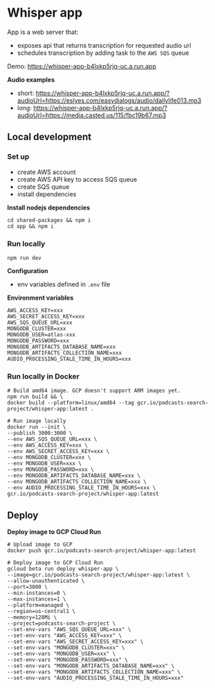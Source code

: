 # Whisper app
App is a web server that:
- exposes api that returns transcription for requested audio url
- schedules transcription by adding task to the `AWS SQS` queue

Demo: https://whisper-app-b4lxkp5rjq-uc.a.run.app

**Audio examples**
- short: https://whisper-app-b4lxkp5rjq-uc.a.run.app/?audioUrl=https://eslyes.com/easydialogs/audio/dailylife013.mp3
- long: https://whisper-app-b4lxkp5rjq-uc.a.run.app/?audioUrl=https://media.casted.us/115/fbc19b67.mp3


## Local development


### Set up
- create AWS account
- create AWS API key to access SQS queue
- create SQS queue
- install dependencies

**Install nodejs dependencies**
```shell
cd shared-packages && npm i
cd app && npm i
```


### Run locally
```shell
npm run dev
```

**Configuration**
- env variables defined in `.env` file

**Environment variables**
```shell
AWS_ACCESS_KEY=xxx
AWS_SECRET_ACCESS_KEY=xxx
AWS_SQS_QUEUE_URL=xxx
MONGODB_CLUSTER=xxx
MONGODB_USER=atlas-xxx
MONGODB_PASSWORD=xxx
MONGODB_ARTIFACTS_DATABASE_NAME=xxx
MONGODB_ARTIFACTS_COLLECTION_NAME=xxx
AUDIO_PROCESSING_STALE_TIME_IN_HOURS=xxx
```

### Run locally in Docker
```shell
# Build amd64 image. GCP doesn't support ARM images yet.
npm run build && \
docker build --platform=linux/amd64 --tag gcr.io/podcasts-search-project/whisper-app:latest .

# Run image locally 
docker run --init \
--publish 3000:3000 \
--env AWS_SQS_QUEUE_URL=xxx \
--env AWS_ACCESS_KEY=xxx \
--env AWS_SECRET_ACCESS_KEY=xxx \
--env MONGODB_CLUSTER=xxx \
--env MONGODB_USER=xxx \
--env MONGODB_PASSWORD=xxx \
--env MONGODB_ARTIFACTS_DATABASE_NAME=xxx \
--env MONGODB_ARTIFACTS_COLLECTION_NAME=xxx \
--env AUDIO_PROCESSING_STALE_TIME_IN_HOURS=xxx \
gcr.io/podcasts-search-project/whisper-app:latest
```

## Deploy

**Deploy image to GCP Cloud Run**
```shell
# Upload image to GCP
docker push gcr.io/podcasts-search-project/whisper-app:latest

# Deploy image to GCP Cloud Run
gcloud beta run deploy whisper-app \
--image=gcr.io/podcasts-search-project/whisper-app:latest \
--allow-unauthenticated \
--port=3000 \
--min-instances=0 \
--max-instances=1 \
--platform=managed \
--region=us-central1 \
--memory=128Mi \
--project=podcasts-search-project \
--set-env-vars "AWS_SQS_QUEUE_URL=xxx" \
--set-env-vars "AWS_ACCESS_KEY=xxx" \
--set-env-vars "AWS_SECRET_ACCESS_KEY=xxx" \
--set-env-vars "MONGODB_CLUSTER=xxx" \
--set-env-vars "MONGODB_USER=xxx" \
--set-env-vars "MONGODB_PASSWORD=xxx" \
--set-env-vars "MONGODB_ARTIFACTS_DATABASE_NAME=xxx" \
--set-env-vars "MONGODB_ARTIFACTS_COLLECTION_NAME=xxx" \
--set-env-vars "AUDIO_PROCESSING_STALE_TIME_IN_HOURS=xxx"
```
